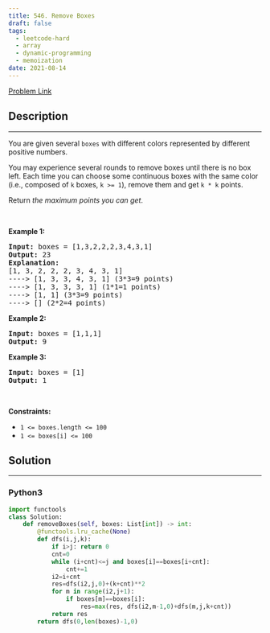 ```yaml
---
title: 546. Remove Boxes
draft: false
tags: 
  - leetcode-hard
  - array
  - dynamic-programming
  - memoization
date: 2021-08-14
---
```


[Problem Link](https://leetcode.com/problems/remove-boxes/)

## Description

---
<p>You are given several <code>boxes</code> with different colors represented by different positive numbers.</p>

<p>You may experience several rounds to remove boxes until there is no box left. Each time you can choose some continuous boxes with the same color (i.e., composed of <code>k</code> boxes, <code>k &gt;= 1</code>), remove them and get <code>k * k</code> points.</p>

<p>Return <em>the maximum points you can get</em>.</p>

<p>&nbsp;</p>
<p><strong class="example">Example 1:</strong></p>

<pre>
<strong>Input:</strong> boxes = [1,3,2,2,2,3,4,3,1]
<strong>Output:</strong> 23
<strong>Explanation:</strong>
[1, 3, 2, 2, 2, 3, 4, 3, 1] 
----&gt; [1, 3, 3, 4, 3, 1] (3*3=9 points) 
----&gt; [1, 3, 3, 3, 1] (1*1=1 points) 
----&gt; [1, 1] (3*3=9 points) 
----&gt; [] (2*2=4 points)
</pre>

<p><strong class="example">Example 2:</strong></p>

<pre>
<strong>Input:</strong> boxes = [1,1,1]
<strong>Output:</strong> 9
</pre>

<p><strong class="example">Example 3:</strong></p>

<pre>
<strong>Input:</strong> boxes = [1]
<strong>Output:</strong> 1
</pre>

<p>&nbsp;</p>
<p><strong>Constraints:</strong></p>

<ul>
	<li><code>1 &lt;= boxes.length &lt;= 100</code></li>
	<li><code>1 &lt;= boxes[i]&nbsp;&lt;= 100</code></li>
</ul>


## Solution

---
### Python3
``` py title='remove-boxes'
import functools
class Solution:
    def removeBoxes(self, boxes: List[int]) -> int:
        @functools.lru_cache(None)
        def dfs(i,j,k):
            if i>j: return 0
            cnt=0
            while (i+cnt)<=j and boxes[i]==boxes[i+cnt]:
                cnt+=1
            i2=i+cnt
            res=dfs(i2,j,0)+(k+cnt)**2
            for m in range(i2,j+1):
                if boxes[m]==boxes[i]:
                    res=max(res, dfs(i2,m-1,0)+dfs(m,j,k+cnt))
            return res
        return dfs(0,len(boxes)-1,0)
```

